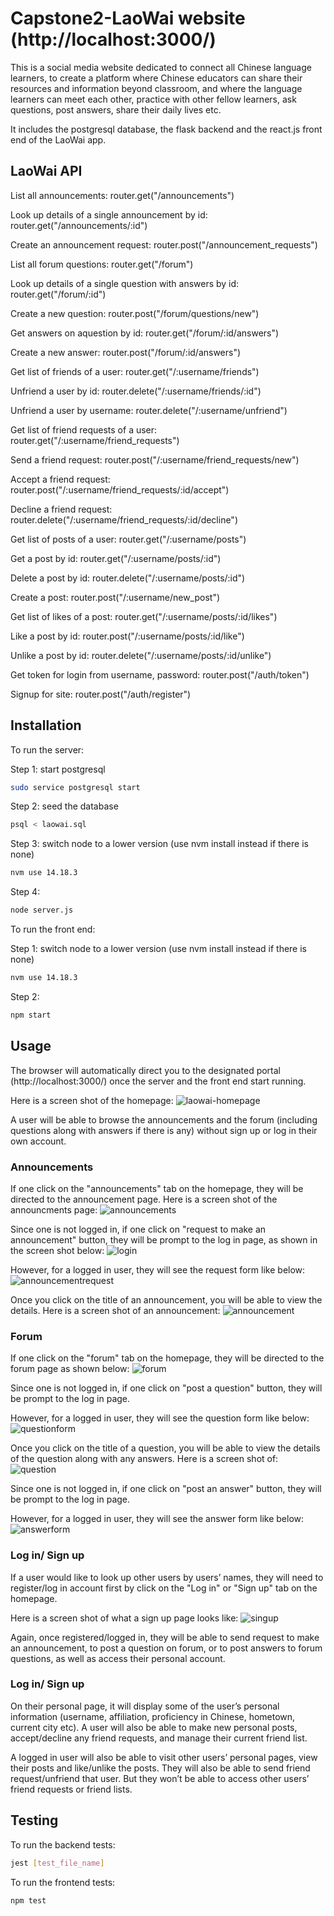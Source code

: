# Capstone2-LaoWai website (http://localhost:3000/)

This is a social media website dedicated to connect all Chinese language learners, to create a platform where Chinese educators can share their resources and information beyond classroom, and where the language learners can meet each other, practice with other fellow learners, ask questions, post answers, share their daily lives etc. 

It includes the postgresql database, the flask backend and the react.js front end of the LaoWai app.


## LaoWai API
List all announcements: 
router.get("/announcements")

Look up details of a single announcement by id: 
router.get("/announcements/:id")

Create an announcement request:
router.post("/announcement_requests")


List all forum questions:
router.get("/forum")

Look up details of a single question with answers by id:
router.get("/forum/:id")

Create a new question:
router.post("/forum/questions/new")

Get answers on aquestion by id:
router.get("/forum/:id/answers")

Create a new answer:
router.post("/forum/:id/answers")

Get list of friends of a user:
router.get("/:username/friends")

 Unfriend a user by id:
 router.delete("/:username/friends/:id")

 Unfriend a user by username:
 router.delete("/:username/unfriend")

 Get list of friend requests of a user:
 router.get("/:username/friend_requests")
 
 Send a friend request:
 router.post("/:username/friend_requests/new")

 Accept a friend request:
 router.post("/:username/friend_requests/:id/accept")

 Decline a friend request:
 router.delete("/:username/friend_requests/:id/decline")

 Get list of posts of a user:
 router.get("/:username/posts")

 Get a post by id:
 router.get("/:username/posts/:id")

 Delete a post by id:
 router.delete("/:username/posts/:id")

 Create a post:
 router.post("/:username/new_post")

 Get list of likes of a post:
 router.get("/:username/posts/:id/likes")

 Like a post by id:
 router.post("/:username/posts/:id/like")

 Unlike a post by id:
 router.delete("/:username/posts/:id/unlike")

 Get token for login from username, password:
 router.post("/auth/token")
 
 Signup for site:
 router.post("/auth/register")
 
 

## Installation

To run the server:

Step 1: start postgresql 
```bash
sudo service postgresql start
```
Step 2: seed the database 
```bash
psql < laowai.sql
```
Step 3: switch node to a lower version (use nvm install instead if there is none) 
```bash
nvm use 14.18.3
```
Step 4: 
```bash
node server.js
```

To run the front end:

 Step 1: switch node to a lower version (use nvm install instead if there is none) 
```bash
nvm use 14.18.3
```
Step 2:
```bash
npm start
```


## Usage

The browser will automatically direct you to the designated portal (http://localhost:3000/) once the server and the front end start running.

Here is a screen shot of the homepage: 
![laowai-homepage](https://github.com/tianran1234/laowai/assets/115170399/83d32283-3525-411a-bb39-f20152314066)

 
A user will be able to browse the announcements and the forum (including questions along with answers if there is any) without sign up or log in their own account.

### Announcements
If one click on the "announcements" tab on the homepage, they will be directed to the announcement page. Here is a screen shot of the announcments page:
![announcements](https://github.com/tianran1234/laowai/assets/115170399/8f66c651-55db-4312-b3db-80e3b372ec0e)

Since one is not logged in, if one click on "request to make an announcement" button, they will be prompt to the log in page, as shown in the screen shot below:
![login](https://github.com/tianran1234/laowai/assets/115170399/f2d02afe-93c8-4271-a674-a70d380b66e3)

However, for a logged in user, they will see the request form like below:
![announcementrequest](https://github.com/tianran1234/laowai/assets/115170399/8474939e-acdf-4f40-b902-6a8b19d95b11)

Once you click on the title of an announcement, you will be able to view the details. Here is a screen shot of an announcement:
![announcement](https://github.com/tianran1234/laowai/assets/115170399/9b750f37-bc4a-46df-877f-d4482844a116)


### Forum
If one click on the "forum" tab on the homepage, they will be directed to the forum page as shown below:
![forum](https://github.com/tianran1234/laowai/assets/115170399/e944daa9-c402-447e-a5bf-ebfc2905e6f6)

Since one is not logged in, if one click on "post a question" button, they will be prompt to the log in page.

However, for a logged in user, they will see the question form like below:
![questionform](https://github.com/tianran1234/laowai/assets/115170399/c035bab6-7d61-4b89-a335-4a739046f818)

Once you click on the title of a question, you will be able to view the details of the question along with any answers. Here is a screen shot of:
![question](https://github.com/tianran1234/laowai/assets/115170399/43dcdef8-dfcf-42c8-b21a-b24f5fb7d745)

Since one is not logged in, if one click on "post an answer" button, they will be prompt to the log in page.

However, for a logged in user, they will see the answer form like below:
![answerform](https://github.com/tianran1234/laowai/assets/115170399/f03d4796-7e50-4801-aed1-a9d4263ccac7)

### Log in/ Sign up
If a user would like to look up other users by users’ names, they will need to register/log in account first by click on the "Log in" or "Sign up" tab on the homepage.

Here is a screen shot of what a sign up page looks like:
![singup](https://github.com/tianran1234/laowai/assets/115170399/3465674e-7bb0-4668-88ce-6e4b41c94627)

Again, once registered/logged in, they will be able to send request to make an announcement, to post a question on forum, or to post answers to forum questions, as well as access their personal account. 

### Log in/ Sign up
On their personal page, it will display some of the user’s personal information (username, affiliation, proficiency in Chinese, hometown, current city etc). A user will also be able to make new personal posts, accept/decline any friend requests, and manage their current friend list.

A logged in user will also be able to visit other users’ personal pages, view their posts and like/unlike the posts. They will also be able to send friend request/unfriend that user. But they won’t be able to access other users’ friend requests or friend lists.


## Testing

To run the backend tests:

```bash
jest [test_file_name]
```

To run the frontend tests:

```bash
npm test 
```
